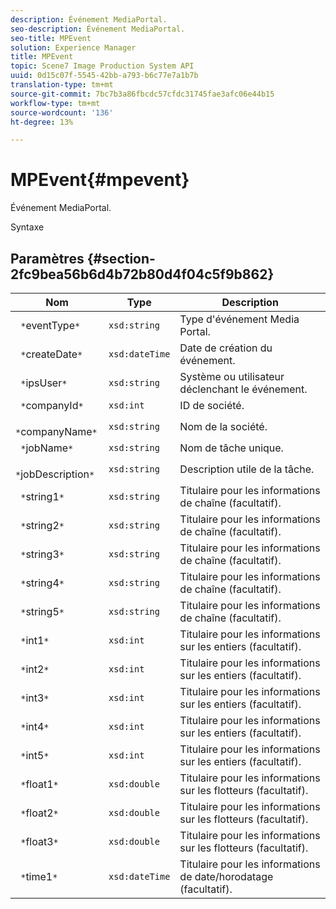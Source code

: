 ```yaml
---
description: Événement MediaPortal.
seo-description: Événement MediaPortal.
seo-title: MPEvent
solution: Experience Manager
title: MPEvent
topic: Scene7 Image Production System API
uuid: 0d15c07f-5545-42bb-a793-b6c77e7a1b7b
translation-type: tm+mt
source-git-commit: 7bc7b3a86fbcdc57cfdc31745fae3afc06e44b15
workflow-type: tm+mt
source-wordcount: '136'
ht-degree: 13%

---
```



# MPEvent{#mpevent}

Événement MediaPortal.

Syntaxe

## Paramètres {#section-2fc9bea56b6d4b72b80d4f04c5f9b862}

| Nom | Type | Description |
|---|---|---|
| ` *`eventType`*` | `xsd:string` | Type d&#39;événement Media Portal. |
| ` *`createDate`*` | `xsd:dateTime` | Date de création du événement. |
| ` *`ipsUser`*` | `xsd:string` | Système ou utilisateur déclenchant le événement. |
| ` *`companyId`*` | `xsd:int` | ID de société. |
| ` *`companyName`*` | `xsd:string` | Nom de la société. |
| ` *`jobName`*` | `xsd:string` | Nom de tâche unique. |
| ` *`jobDescription`*` | `xsd:string` | Description utile de la tâche. |
| ` *`string1`*` | `xsd:string` | Titulaire pour les informations de chaîne (facultatif). |
| ` *`string2`*` | `xsd:string` | Titulaire pour les informations de chaîne (facultatif). |
| ` *`string3`*` | `xsd:string` | Titulaire pour les informations de chaîne (facultatif). |
| ` *`string4`*` | `xsd:string` | Titulaire pour les informations de chaîne (facultatif). |
| ` *`string5`*` | `xsd:string` | Titulaire pour les informations de chaîne (facultatif). |
| ` *`int1`*` | `xsd:int` | Titulaire pour les informations sur les entiers (facultatif). |
| ` *`int2`*` | `xsd:int` | Titulaire pour les informations sur les entiers (facultatif). |
| ` *`int3`*` | `xsd:int` | Titulaire pour les informations sur les entiers (facultatif). |
| ` *`int4`*` | `xsd:int` | Titulaire pour les informations sur les entiers (facultatif). |
| ` *`int5`*` | `xsd:int` | Titulaire pour les informations sur les entiers (facultatif). |
| ` *`float1`*` | `xsd:double` | Titulaire pour les informations sur les flotteurs (facultatif). |
| ` *`float2`*` | `xsd:double` | Titulaire pour les informations sur les flotteurs (facultatif). |
| ` *`float3`*` | `xsd:double` | Titulaire pour les informations sur les flotteurs (facultatif). |
| ` *`time1`*` | `xsd:dateTime` | Titulaire pour les informations de date/horodatage (facultatif). |

